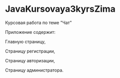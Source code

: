 # JavaKursovaya3kyrsZima

Курсовая работа по теме "Чат"

Приложение содержит:

Главную страницу,

Страницу регистрации,

Страницу авторизации,

Страницу администратора.
